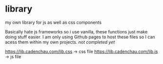 # library
my own library for js as well as css components

Basically hate js frameworks so i use vanilla, these functions just make doing stuff easier. I am only using Github pages to host these files so I can acess them within my own projects.
_not completed yet_

https://lib.cadenchau.com/lib.css -> css file
https://lib.cadenchau.com/lib.js  -> js file

